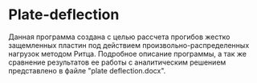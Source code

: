 # Plate-deflection
Данная программа создана с целью рассчета прогибов жестко защемленных пластин под действием произвольно-распределенных нагрузок методом Ритца. 
Подробное описание программы, а так же сравнение результатов ее работы с аналитическим решением представлено в файле "plate deflection.docx".
